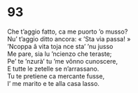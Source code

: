 # 93
  
Che t’aggio fatto, ca me puorto ’o musso?  
Nu’ t’aggio ditto ancora: « ’Sta via passa! »  
’Ncoppa â vita toja nce sta’ ’nu jusso  
Me pare, sia lu ’ncienzo che teraste;  
Pe’ te ’nzurà’ tu ’me vônno cunoscere,  
E tutte le zetelle se n’arrassano.  
Tu te pretiene ca mercante fusse,  
I’ me marito e te alla casa lasso.
